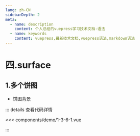 ```yaml
---
lang: zh-CN
sidebarDepth: 2
meta:
  - name: description
    content: 个人总结的vuepress学习技术文档-语法
  - name: keywords
    content: vuepress,最新技术文档,vuepress语法,markdown语法
---
```


# 四.surface

## 1.多个饼图

- 饼图背景


  <Container url="/resume/?type=echarts&name=1-3-6-1.vue" />

::: details 查看代码详情

<<< components/demo/1-3-6-1.vue

:::